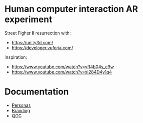 # Human computer interaction AR experiment
Street Figher II resurrection with:
 - https://unity3d.com/
 - https://developer.vuforia.com/
 
 Inspiration:
 - https://www.youtube.com/watch?v=yR4b04s_c9w
 - https://www.youtube.com/watch?v=xI284D4y1q4

# Documentation 
 - [Personas](https://github.com/Lulubul/HCI/blob/master/Personas/PersonasGamicon.pdf)
 - [Branding](https://github.com/Lulubul/HCI/edit/master/README.md)
 - [QOC](https://github.com/Lulubul/HCI/edit/master/README.md)

